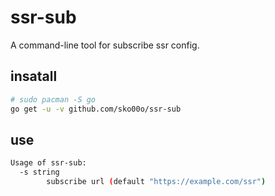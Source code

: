 # ssr-sub

A command-line tool for subscribe ssr config.

## insatall

```sh
# sudo pacman -S go
go get -u -v github.com/sko00o/ssr-sub
```

## use

```sh
Usage of ssr-sub:
  -s string
        subscribe url (default "https://example.com/ssr")
```

